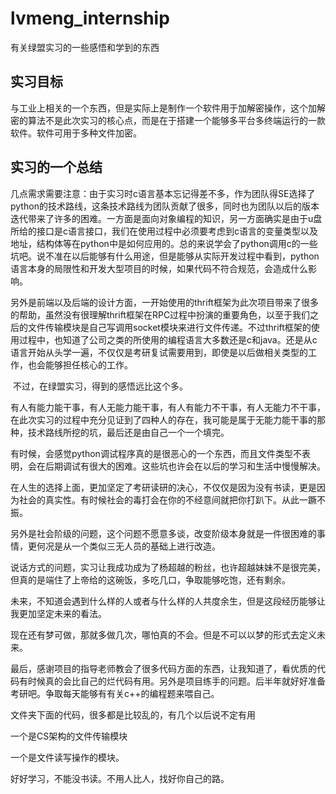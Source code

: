 # lvmeng_internship

有关绿盟实习的一些感悟和学到的东西

## 实习目标

与工业上相关的一个东西，但是实际上是制作一个软件用于加解密操作，这个加解密的算法不是此次实习的核心点，而是在于搭建一个能够多平台多终端运行的一款软件。软件可用于多种文件加密。

## 实习的一个总结

​		几点需求需要注意：由于实习时c语言基本忘记得差不多，作为团队得SE选择了python的技术路线，这条技术路线为团队贡献了很多，同时也为团队以后的版本迭代带来了许多的困难。一方面是面向对象编程的知识，另一方面确实是由于u盘所给的接口是c语言接口，我们在使用过程中必须要考虑到c语言的变量类型以及地址，结构体等在python中是如何应用的。总的来说学会了python调用c的一些坑吧。说不准在以后能够有什么用途，但是能够从实际开发过程中看到，python语言本身的局限性和开发大型项目的时候，如果代码不符合规范，会造成什么影响。

​		另外是前端以及后端的设计方面，一开始使用的thrift框架为此次项目带来了很多的帮助，虽然没有很理解thrift框架在RPC过程中扮演的重要角色，以至于我们之后的文件传输模块是自己写调用socket模块来进行文件传递。不过thrift框架的使用过程中，也知道了公司之类的所使用的编程语言大多数还是c和java。还是从c语言开始从头学一遍，不仅仅是考研复试需要用到，即使是以后做相关类型的工作，也会能够担任核心的工作。

​		不过，在绿盟实习，得到的感悟远比这个多。

​		有人有能力能干事，有人无能力能干事，有人有能力不干事，有人无能力不干事，在此次实习的过程中充分见证到了四种人的存在，我可能是属于无能力能干事的那种，技术路线所挖的坑，最后还是由自己一个一个填完。

有时候，会感觉python调试程序真的是很恶心的一个东西，而且文件类型不表明，会在后期调试有很大的困难。这些坑也许会在以后的学习和生活中慢慢解决。

在人生的选择上面，更加坚定了考研读研的决心，不仅仅是因为没有书读，更是因为社会的真实性。有时候社会的毒打会在你的不经意间就把你打趴下。从此一蹶不振。

另外是社会阶级的问题，这个问题不愿意多谈，改变阶级本身就是一件很困难的事情，更何况是从一个类似三无人员的基础上进行改造。

说话方式的问题，实习让我成功成为了杨超越的粉丝，也许超越妹妹不是很完美，但真的是端住了上帝给的这碗饭，多吃几口，争取能够吃饱，还有剩余。

未来，不知道会遇到什么样的人或者与什么样的人共度余生，但是这段经历能够让我更加坚定未来的看法。

现在还有梦可做，那就多做几次，哪怕真的不会。但是不可以以梦的形式去定义未来。

最后，感谢项目的指导老师教会了很多代码方面的东西，让我知道了，看优质的代码有时候真的会比自己的烂代码有用。另外是项目练手的问题。后半年就好好准备考研吧。争取每天能够有有关c++的编程题来喂自己。

文件夹下面的代码，很多都是比较乱的，有几个以后说不定有用

一个是CS架构的文件传输模块

一个是文件读写操作的模块。

好好学习，不能没书读。不用人比人，找好你自己的路。
